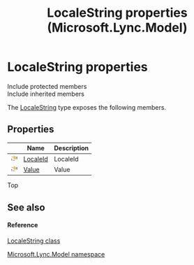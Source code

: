 ﻿---
title: LocaleString properties (Microsoft.Lync.Model)
TOCTitle: LocaleString properties
ms:assetid: Properties.T:Microsoft.Lync.Model.LocaleString_DI_3_UC_OCS14MrefLyncWPF
ms:mtpsurl: https://msdn.microsoft.com/en-us/library/microsoft.lync.model.localestring_di_3_uc_ocs14mreflyncwpf_properties(v=office.15)
ms:contentKeyID: 48595003
ms.date: 07/28/2014
mtps_version: v=office.15
---

# LocaleString properties

Include protected members  
Include inherited members  

The [LocaleString](localestring-class-microsoft-lync-model_2.md) type exposes the following members.

## Properties

<table>
<thead>
<tr class="header">
<th> </th>
<th>Name</th>
<th>Description</th>
</tr>
</thead>
<tbody>
<tr class="odd">
<td><img src="images/JJ275421.pubproperty(Office.15).gif" title="Public property" alt="Public property" /></td>
<td><a href="localestring-localeid-property-microsoft-lync-model_2.md">LocaleId</a></td>
<td>LocaleId</td>
</tr>
<tr class="even">
<td><img src="images/JJ275421.pubproperty(Office.15).gif" title="Public property" alt="Public property" /></td>
<td><a href="localestring-value-property-microsoft-lync-model_2.md">Value</a></td>
<td>Value</td>
</tr>
</tbody>
</table>


Top

## See also

#### Reference

[LocaleString class](localestring-class-microsoft-lync-model_2.md)

[Microsoft.Lync.Model namespace](microsoft-lync-model-namespace_2.md)

